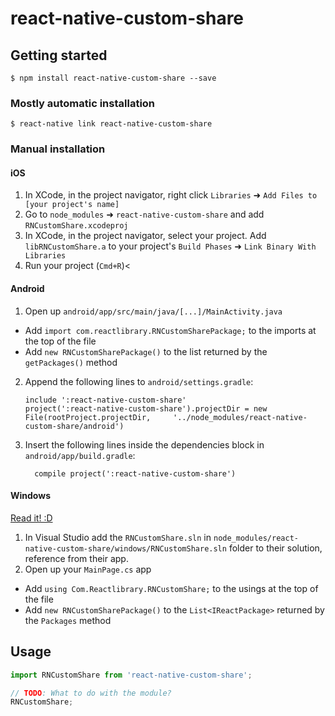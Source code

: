 
# react-native-custom-share

## Getting started

`$ npm install react-native-custom-share --save`

### Mostly automatic installation

`$ react-native link react-native-custom-share`

### Manual installation


#### iOS

1. In XCode, in the project navigator, right click `Libraries` ➜ `Add Files to [your project's name]`
2. Go to `node_modules` ➜ `react-native-custom-share` and add `RNCustomShare.xcodeproj`
3. In XCode, in the project navigator, select your project. Add `libRNCustomShare.a` to your project's `Build Phases` ➜ `Link Binary With Libraries`
4. Run your project (`Cmd+R`)<

#### Android

1. Open up `android/app/src/main/java/[...]/MainActivity.java`
  - Add `import com.reactlibrary.RNCustomSharePackage;` to the imports at the top of the file
  - Add `new RNCustomSharePackage()` to the list returned by the `getPackages()` method
2. Append the following lines to `android/settings.gradle`:
  	```
  	include ':react-native-custom-share'
  	project(':react-native-custom-share').projectDir = new File(rootProject.projectDir, 	'../node_modules/react-native-custom-share/android')
  	```
3. Insert the following lines inside the dependencies block in `android/app/build.gradle`:
  	```
      compile project(':react-native-custom-share')
  	```

#### Windows
[Read it! :D](https://github.com/ReactWindows/react-native)

1. In Visual Studio add the `RNCustomShare.sln` in `node_modules/react-native-custom-share/windows/RNCustomShare.sln` folder to their solution, reference from their app.
2. Open up your `MainPage.cs` app
  - Add `using Com.Reactlibrary.RNCustomShare;` to the usings at the top of the file
  - Add `new RNCustomSharePackage()` to the `List<IReactPackage>` returned by the `Packages` method


## Usage
```javascript
import RNCustomShare from 'react-native-custom-share';

// TODO: What to do with the module?
RNCustomShare;
```
  